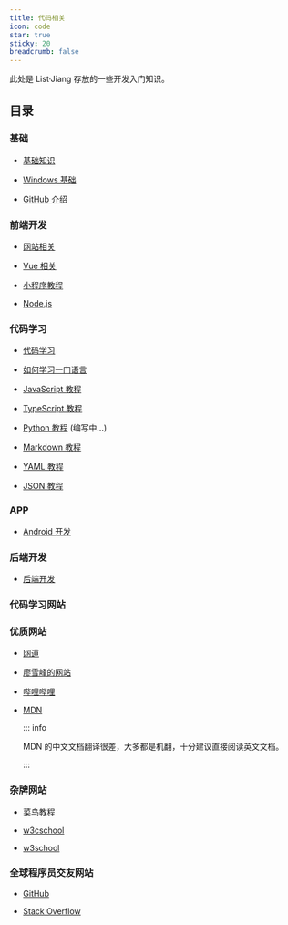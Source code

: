 ```yaml
---
title: 代码相关
icon: code
star: true
sticky: 20
breadcrumb: false
---
```


此处是 List·Jiang 存放的一些开发入门知识。

<!-- more -->

## 目录

### 基础

- [基础知识](basic/readme.md)

- [Windows 基础](windows/readme.md)

- [GitHub 介绍](github/readme.md)

### 前端开发

- [网站相关](website/readme.md)

- [Vue 相关](vue/readme.md)

- [小程序教程](mini-app/readme.md)

- [Node.js](node-js/readme.md)

### 代码学习

- [代码学习](language/readme.md)

- [如何学习一门语言](language/learning.md)

- [JavaScript 教程](language/js/readme.md)

- [TypeScript 教程](language/typescript/readme.md)

- [Python 教程](language/python/readme.md) (编写中...)

- [Markdown 教程](language/markdown/readme.md)

- [YAML 教程](language/yaml/readme.md)

- [JSON 教程](language/json/readme.md)

### APP

- [Android 开发](Android/readme.md)

### 后端开发

- [后端开发](backEnd/readme.md)

### 代码学习网站

### 优质网站

- [网道](https://wangdoc.com/)

- [廖雪峰的网站](https://www.liaoxuefeng.com/)

- [哔哩哔哩](https://www.bilibili.com/)

- [MDN](https://developer.mozilla.org/zh-CN/)

  ::: info

  MDN 的中文文档翻译很差，大多都是机翻，十分建议直接阅读英文文档。

  :::

### 杂牌网站

- [菜鸟教程](https://www.runoob.com/) <Badge text="内容比较新" />

- [w3cschool](https://www.w3cschool.cn) <Badge text="内容最新" /> <Badge text="有手机APP" /> <Badge text="广告信息多" type="warn" />

- [w3school](http://www.w3school.com.cn/) <Badge text="内容比较旧" type="warn" />

### 全球程序员交友网站
- [GitHub](https://github.com/)

- [Stack Overflow](https://stackoverflow.com/)